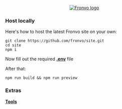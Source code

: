 <p align='center'><a href='https://fronvo.com'><img src='https://raw.githubusercontent.com/Fronvo/server/v2/.github/email/fronvo-logo-large.png' alt='Fronvo logo'><a/></p>

### Host locally

Here's how to host the latest Fronvo site on your own:

```
git clone https://github.com/fronvo/site.git
cd site
npm i
```

Now fill out the required **[.env](https://github.com/Fronvo/site/blob/v2/.env.example)** file

After that:

```
npm run build && npm run preview
```

### Extras

**[Tools](https://github.com/Fronvo/site/blob/v2/.github/markdown/TOOLS.md)**
